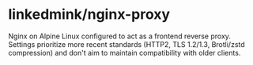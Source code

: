 # linkedmink/nginx-proxy

Nginx on Alpine Linux configured to act as a frontend reverse proxy. Settings prioritize more recent standards (HTTP2, TLS 1.2/1.3, Brotli/zstd compression) and don't aim to maintain compatibility with older clients.
